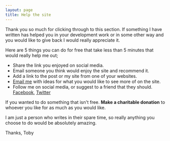 ```yaml
---
layout: page
title: Help the site
---
```


Thank you so much for clicking through to this section. If something I have written has helped you in your development work or in some other way and you would like to give back I would really appreciate it.

Here are 5 things you can do for free that take less than 5 minutes that would really help me out;

* Share the link you enjoyed on social media.
* Email someone you think would enjoy the site and recommend it.
* Add a link to the post or my site from one of your websites.
* [Email me](mailto:toby.osbourn@gmail.com) with ideas for what you would like to see more of on the site.
* Follow me on social media, or suggest to a friend that they should. [Facebook](https://www.facebook.com/tosbourn), [Twitter](https://twitter.com/tosbourn)

If you wanted to do something that isn't free. **Make a charitable donation** to whoever you like for as much as you would like.

I am just a person who writes in their spare time, so really anything you choose to do would be absolutely amazing.

Thanks,
Toby